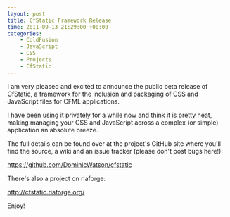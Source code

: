```yaml
---
layout: post
title: CfStatic Framework Release
time: 2011-09-13 21:29:00 +00:00
categories:
    - ColdFusion
    - JavaScript
    - CSS
    - Projects
    - CfStatic
---
```

 
I am very pleased and excited to announce the public beta release of CfStatic, a framework for the inclusion and packaging of CSS and JavaScript files for CFML applications.<!--more-->

I have been using it privately for a while now and think it is pretty neat, making managing your CSS and JavaScript across a complex (or simple) application an absolute breeze.

The full details can be found over at the project's GitHub site where you'll find the source, a wiki and an issue tracker (please don't post bugs here!):

<https://github.com/DominicWatson/cfstatic>


There's also a project on riaforge:

<http://cfstatic.riaforge.org/>

Enjoy!
